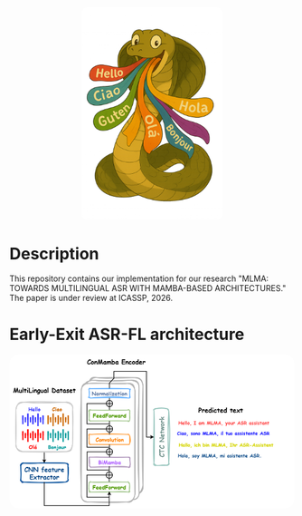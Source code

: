 <p align="center">
  <img src="https://github.com/mnabihali/MLMA/blob/main/assets/362d8d92-5c0d-40e9-88a1-ddead0574a89.png" 
       width="250px" 
       style="border-radius: 10px;" />
</p>

# Description
This repository contains our implementation for our research "MLMA: TOWARDS MULTILINGUAL ASR WITH MAMBA-BASED ARCHITECTURES." The paper is under review at ICASSP, 2026. 

# Early-Exit ASR-FL architecture
<div style="text-align: center;">
    <img src="https://github.com/mnabihali/MLMA/blob/main/assets/Mamba%20arc.png" style="border-radius: 15px;" />
</div>

